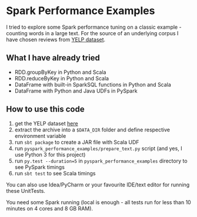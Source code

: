 # Spark Performance Examples
I tried to explore some Spark performance tuning on a classic example - counting words in a large text.
For the source of an underlying corpus I have chosen reviews from [YELP dataset](https://www.yelp.com/dataset_challenge).

## What I have already tried
* RDD.groupByKey in Python and Scala
* RDD.reduceByKey in Python and Scala
* DataFrame with built-in SparkSQL functions in Python and Scala
* DataFrame with Python and Java UDFs in PySpark 

## How to use this code
1. get the YELP dataset [here](https://www.yelp.com/dataset_challenge/dataset)
1. extract the archive into a `$DATA_DIR` folder and define respective environment variable
1. run `sbt package` to create a JAR file with Scala UDF
1. run `pyspark_performance_examples/prepare_text.py` script (and yes, I use Python 3 for this project)
1. run `py.test --duration=5` in `pyspark_performance_examples` directory to see PySpark timings
1. run `sbt test` to see Scala timings

You can also use Idea/PyCharm or your favourite IDE/text editor for running these UnitTests.

You need some Spark running (local is enough - all tests run for less than 10 minutes on 4 cores and 8 GB RAM).
